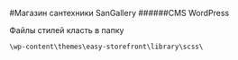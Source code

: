#Магазин сантехники SanGallery
######CMS WordPress

Файлы стилей класть в папку  

    \wp-content\themes\easy-storefront\library\scss\
